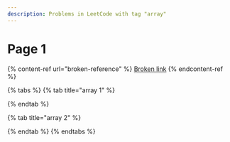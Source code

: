 ```yaml
---
description: Problems in LeetCode with tag "array"
---
```


# Page 1

{% content-ref url="broken-reference" %}
[Broken link](broken-reference)
{% endcontent-ref %}

{% tabs %}
{% tab title="array 1" %}

{% endtab %}

{% tab title="array 2" %}

{% endtab %}
{% endtabs %}
